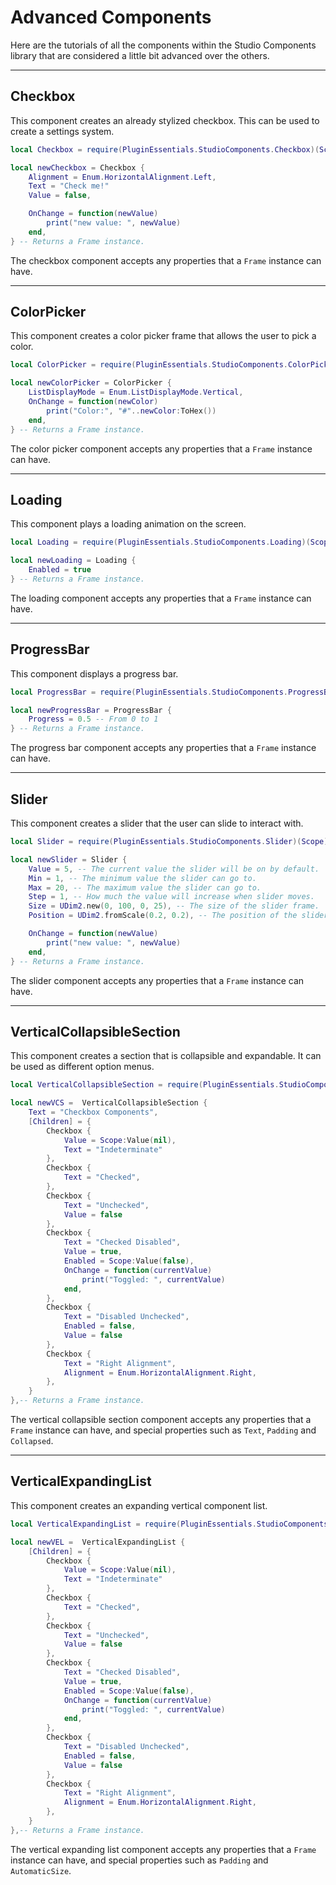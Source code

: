 # Advanced Components

Here are the tutorials of all the components within the Studio Components library that are considered a little bit advanced over the others.

-----

## Checkbox

This component creates an already stylized checkbox. This can be used to create a settings system.

```lua
local Checkbox = require(PluginEssentials.StudioComponents.Checkbox)(Scope)

local newCheckbox = Checkbox {
    Alignment = Enum.HorizontalAlignment.Left,
	Text = "Check me!"
	Value = false,

    OnChange = function(newValue)
        print("new value: ", newValue)
    end,
} -- Returns a Frame instance.
```

The checkbox component accepts any properties that a `Frame` instance can have.

-----

## ColorPicker

This component creates a color picker frame that allows the user to pick a color.

```lua
local ColorPicker = require(PluginEssentials.StudioComponents.ColorPicker)(Scope)

local newColorPicker = ColorPicker {
    ListDisplayMode = Enum.ListDisplayMode.Vertical,
	OnChange = function(newColor)
	    print("Color:", "#"..newColor:ToHex())
	end,
} -- Returns a Frame instance.
```

The color picker component accepts any properties that a `Frame` instance can have.

-----

## Loading

This component plays a loading animation on the screen.

```lua
local Loading = require(PluginEssentials.StudioComponents.Loading)(Scope)

local newLoading = Loading {
    Enabled = true
} -- Returns a Frame instance.
```

The loading component accepts any properties that a `Frame` instance can have.

-----

## ProgressBar

This component displays a progress bar. 

```lua
local ProgressBar = require(PluginEssentials.StudioComponents.ProgressBar)(Scope)

local newProgressBar = ProgressBar {
    Progress = 0.5 -- From 0 to 1
} -- Returns a Frame instance.
```

The progress bar component accepts any properties that a `Frame` instance can have.

-----

## Slider

This component creates a slider that the user can slide to interact with.

```lua
local Slider = require(PluginEssentials.StudioComponents.Slider)(Scope)

local newSlider = Slider {
    Value = 5, -- The current value the slider will be on by default.
	Min = 1, -- The minimum value the slider can go to.
	Max = 20, -- The maximum value the slider can go to.
	Step = 1, -- How much the value will increase when slider moves.
	Size = UDim2.new(0, 100, 0, 25), -- The size of the slider frame.
	Position = UDim2.fromScale(0.2, 0.2), -- The position of the slider frame.

	OnChange = function(newValue)
        print("new value: ", newValue)
    end,
} -- Returns a Frame instance.
```

The slider component accepts any properties that a `Frame` instance can have.

-----

## VerticalCollapsibleSection

This component creates a section that is collapsible and expandable. It can be used as different option menus.

```lua
local VerticalCollapsibleSection = require(PluginEssentials.StudioComponents.VerticalCollapsibleSection)(Scope)

local newVCS =  VerticalCollapsibleSection {
    Text = "Checkbox Components",
    [Children] = {
        Checkbox {
            Value = Scope:Value(nil),
            Text = "Indeterminate"
        },
        Checkbox {
            Text = "Checked",
        },
        Checkbox {
            Text = "Unchecked",
            Value = false
        },
        Checkbox {
            Text = "Checked Disabled",
            Value = true,
            Enabled = Scope:Value(false),
            OnChange = function(currentValue)
                print("Toggled: ", currentValue)
            end,
        },
        Checkbox {
            Text = "Disabled Unchecked",
            Enabled = false,
            Value = false
        },
        Checkbox {
            Text = "Right Alignment",
            Alignment = Enum.HorizontalAlignment.Right,
        },
    }
},-- Returns a Frame instance.
```

The vertical collapsible section component accepts any properties that a `Frame` instance can have, and special properties such as `Text`, `Padding` and `Collapsed`.

-----

## VerticalExpandingList 

This component creates an expanding vertical component list.

```lua
local VerticalExpandingList = require(PluginEssentials.StudioComponents.VerticalExpandingList)(Scope)

local newVEL =  VerticalExpandingList {
    [Children] = {
        Checkbox {
            Value = Scope:Value(nil),
            Text = "Indeterminate"
        },
        Checkbox {
            Text = "Checked",
        },
        Checkbox {
            Text = "Unchecked",
            Value = false
        },
        Checkbox {
            Text = "Checked Disabled",
            Value = true,
            Enabled = Scope:Value(false),
            OnChange = function(currentValue)
                print("Toggled: ", currentValue)
            end,
        },
        Checkbox {
            Text = "Disabled Unchecked",
            Enabled = false,
            Value = false
        },
        Checkbox {
            Text = "Right Alignment",
            Alignment = Enum.HorizontalAlignment.Right,
        },
    }
},-- Returns a Frame instance.
```

The vertical expanding list component accepts any properties that a `Frame` instance can have, and special properties such as `Padding` and `AutomaticSize`.





